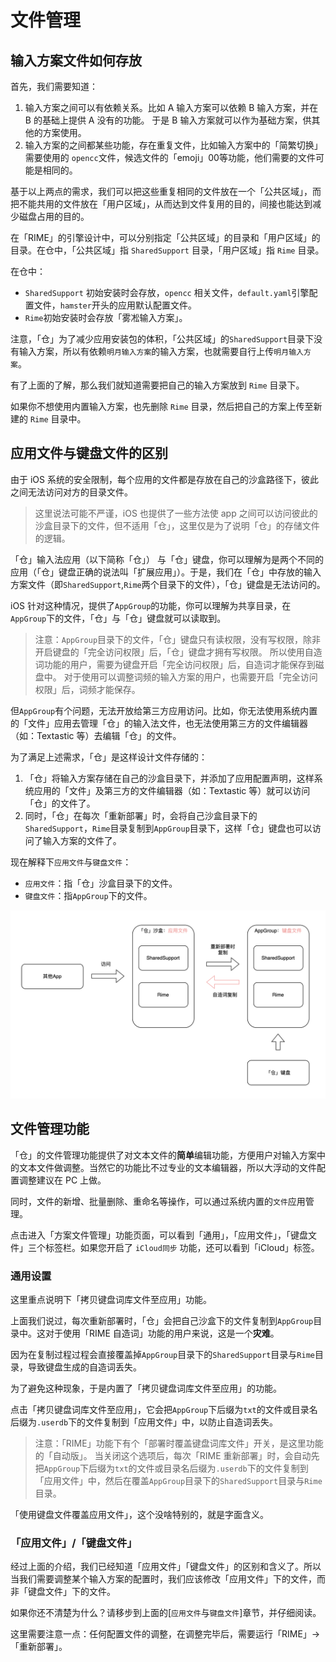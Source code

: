 # 文件管理

## 输入方案文件如何存放

首先，我们需要知道：

1. 输入方案之间可以有依赖关系。比如 A 输入方案可以依赖 B 输入方案，并在 B 的基础上提供 A 没有的功能。 于是 B 输入方案就可以作为基础方案，供其他的方案使用。
2. 输入方案的之间都某些功能，存在重复文件，比如输入方案中的「简繁切换」需要使用的 `opencc`文件，候选文件的「emoji」00等功能，他们需要的文件可能是相同的。

基于以上两点的需求，我们可以把这些重复相同的文件放在一个「公共区域」，而把不能共用的文件放在「用户区域」，从而达到文件复用的目的，间接也能达到减少磁盘占用的目的。

在「RIME」的引擎设计中，可以分别指定「公共区域」的目录和「用户区域」的目录。在仓中，「公共区域」指 `SharedSupport` 目录，「用户区域」指 `Rime` 目录。

在仓中：

* `SharedSupport` 初始安装时会存放，`opencc` 相关文件，`default.yaml`引擎配置文件，`hamster`开头的应用默认配置文件。
* `Rime`初始安装时会存放「雾凇输入方案」。

注意，「仓」为了减少应用安装包的体积，「公共区域」的`SharedSupport`目录下没有输入方案，所以有依赖`明月输入方案`的输入方案，也就需要自行上传`明月输入方案`。

有了上面的了解，那么我们就知道需要把自己的输入方案放到 `Rime` 目录下。

如果你不想使用内置输入方案，也先删除 `Rime` 目录，然后把自己的方案上传至新建的 `Rime` 目录中。


## 应用文件与键盘文件的区别

由于 iOS 系统的安全限制，每个应用的文件都是存放在自己的沙盒路径下，彼此之间无法访问对方的目录文件。

> 这里说法可能不严谨，iOS 也提供了一些方法使 app 之间可以访问彼此的沙盒目录下的文件，但不适用「仓」，这里仅是为了说明「仓」的存储文件的逻辑。

「仓」输入法应用（以下简称「仓」） 与「仓」键盘，你可以理解为是两个不同的应用（「仓」键盘正确的说法叫「扩展应用」）。于是，我们在「仓」中存放的输入方案文件（即`SharedSupport`,`Rime`两个目录下的文件），「仓」键盘是无法访问的。

iOS 针对这种情况，提供了`AppGroup`的功能，你可以理解为共享目录，在`AppGroup`下的文件，「仓」与「仓」键盘就可以读取到。

> 注意：`AppGroup`目录下的文件，「仓」键盘只有读权限，没有写权限，除非开启键盘的「完全访问权限」后，「仓」键盘才拥有写权限。
> 所以使用自造词功能的用户，需要为键盘开启「完全访问权限」后，自造词才能保存到磁盘中。
> 对于使用可以调整词频的输入方案的用户，也需要开启「完全访问权限」后，词频才能保存。

但`AppGroup`有个问题，无法开放给第三方应用访问。比如，你无法使用系统内置的「文件」应用去管理「仓」的输入法文件，也无法使用第三方的文件编辑器（如：Textastic 等）去编辑「仓」的文件。


为了满足上述需求，「仓」是这样设计文件存储的：

1. 「仓」将输入方案存储在自己的沙盒目录下，并添加了应用配置声明，这样系统应用的「文件」及第三方的文件编辑器（如：Textastic 等）就可以访问「仓」的文件了。
2. 同时，「仓」在每次「重新部署」时，会将自己沙盒目录下的 `SharedSupport`，`Rime`目录复制到`AppGroup`目录下，这样「仓」键盘也可以访问了输入方案的文件了。

现在解释下`应用文件`与`键盘文件`：

* `应用文件`：指「仓」沙盒目录下的文件。
* `键盘文件`：指`AppGroup`下的文件。

![应用文件与键盘文件](images/fileManger_001.png)


## 文件管理功能


「仓」的文件管理功能提供了对文本文件的**简单**编辑功能，方便用户对输入方案中的文本文件做调整。当然它的功能比不过专业的文本编辑器，所以大浮动的文件配置调整建议在 PC 上做。

同时，文件的新增、批量删除、重命名等操作，可以通过系统内置的`文件`应用管理。

点击进入「方案文件管理」功能页面，可以看到「通用」，「应用文件」，「键盘文件」三个标签栏。如果您开启了 `iCloud同步` 功能，还可以看到「iCloud」标签。

### 通用设置

这里重点说明下「拷贝键盘词库文件至应用」功能。

上面我们说过，每次重新部署时，「仓」会把自己沙盒下的文件复制到`AppGroup`目录中。这对于使用「RIME 自造词」功能的用户来说，这是一个**灾难**。

因为在复制过程过程会直接覆盖掉`AppGroup`目录下的`SharedSupport`目录与`Rime`目录，导致键盘生成的自造词丢失。

为了避免这种现象，于是内置了「拷贝键盘词库文件至应用」的功能。

点击「拷贝键盘词库文件至应用」，它会把`AppGroup`下后缀为`txt`的文件或目录名后缀为`.userdb`下的文件复制到「应用文件」中，以防止自造词丢失。

> 注意：「RIME」功能下有个「部署时覆盖键盘词库文件」开关，是这里功能的「自动版」。
> 当关闭这个选项后，每次「RIME 重新部署」时，会自动先把`AppGroup`下后缀为`txt`的文件或目录名后缀为`.userdb`下的文件复制到「应用文件」中，然后在覆盖`AppGroup`目录下的`SharedSupport`目录与`Rime`目录。

「使用键盘文件覆盖应用文件」，这个没啥特别的，就是字面含义。

### 「应用文件」/「键盘文件」

经过上面的介绍，我们已经知道「应用文件」「键盘文件」的区别和含义了。所以当我们需要调整某个输入方案的配置时，我们应该修改「应用文件」下的文件，而非「键盘文件」下的文件。

如果你还不清楚为什么？请移步到上面的[`应用文件`与`键盘文件`]章节，并仔细阅读。

这里需要注意一点：任何配置文件的调整，在调整完毕后，需要运行「RIME」-> 「重新部署」。